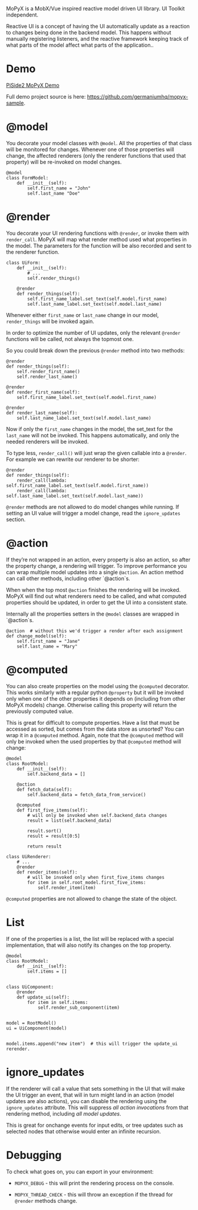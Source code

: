 MoPyX is a MobX/Vue inspired reactive model driven UI library. UI
Toolkit independent.

Reactive UI is a concept of having the UI automatically update as a
reaction to changes being done in the backend model. This happens
without manually registering listeners, and the reactive framework
keeping track of what parts of the model affect what parts of the
application..

Demo
====

[PiSide2 MoPyX
Demo](https://raw.githubusercontent.com/germaniumhq/mopyx-sample/master/demo.gif)

Full demo project source is here:
<https://github.com/germaniumhq/mopyx-sample>.

@model
======

You decorate your model classes with `@model`. All the properties of
that class will be monitored for changes. Whenever one of those
properties will change, the affected renderers (only the renderer
functions that used that property) will be re-invoked on model changes.

    @model
    class FormModel:
        def __init__(self):
            self.first_name = "John"
            self.last_name "Doe"

@render
=======

You decorate your UI rendering functions with `@render`, or invoke them
with `render_call`. MoPyX will map what render method used what
properties in the model. The parameters for the function will be also
recorded and sent to the renderer function.

    class UiForm:
        def __init__(self):
            # ...
            self.render_things()

        @render
        def render_things(self):
            self.first_name_label.set_text(self.model.first_name)
            self.last_name_label.set_text(self.model.last_name)

Whenever either `first_name` or `last_name` change in our model,
`render_things` will be invoked again.

In order to optimize the number of UI updates, only the relevant
`@render` functions will be called, not always the topmost one.

So you could break down the previous `@render` method into two methods:

    @render
    def render_things(self):
        self.render_first_name()
        self.render_last_name()

    @render
    def render_first_name(self):
        self.first_name_label.set_text(self.model.first_name)

    @render
    def render_last_name(self):
        self.last_name_label.set_text(self.model.last_name)

Now if only the `first_name` changes in the model, the set\_text for the
`last_name` will not be invoked. This happens automatically, and only
the needed renderers will be invoked.

To type less, `render_call()` will just wrap the given callable into a
`@render`. For example we can rewrite our renderer to be shorter:

    @render
    def render_things(self):
        render_call(lambda: self.first_name_label.set_text(self.model.first_name))
        render_call(lambda: self.last_name_label.set_text(self.model.last_name))

`@render` methods are not allowed to do model changes while running. If
setting an UI value will trigger a model change, read the
`ignore_updates` section.

@action
=======

If they’re not wrapped in an action, every property is also an action,
so after the property change, a rendering will trigger. To improve
performance you can wrap multiple model updates into a single `@action`.
An action method can call other methods, including other \`@action\`s.

When when the top most `@action` finishes the rendering will be invoked.
MoPyX will find out what renderers need to be called, and what computed
properties should be updated, in order to get the UI into a consistent
state.

Internally all the properties setters in the `@model` classes are
wrapped in \`@action\`s.

    @action  # without this we'd trigger a render after each assignment
    def change_model(self):
        self.first_name = "Jane"
        self.last_name = "Mary"

@computed
=========

You can also create properties on the model using the `@computed`
decorator. This works similarly with a regular python `@property` but it
will be invoked only when one of the other properties it depends on
(including from other MoPyX models) change. Otherwise calling this
property will return the previously computed value.

This is great for difficult to compute properties. Have a list that must
be accessed as sorted, but comes from the data store as unsorted? You
can wrap it in a `@computed` method. Again, note that the `@computed`
method will only be invoked when the used properties by that `@computed`
method will change:

    @model
    class RootModel:
        def __init__(self):
            self.backend_data = []

        @action
        def fetch_data(self):
            self.backend_data = fetch_data_from_service()

        @computed
        def first_five_items(self):
            # will only be invoked when self.backend_data changes
            result = list(self.backend_data)

            result.sort()
            result = result[0:5]

            return result

    class UiRenderer:
        # ...
        @render
        def render_items(self):
            # will be invoked only when first_five_items changes
            for item in self.root_model.first_five_items:
                self.render_item(item)

`@computed` properties are not allowed to change the state of the
object.

List
====

If one of the properties is a list, the list will be replaced with a
special implementation, that will also notify its changes on the top
property.

    @model
    class RootModel:
        def __init__(self):
            self.items = []


    class UiComponent:
        @render
        def update_ui(self):
            for item in self.items:
                self.render_sub_component(item)


    model = RootModel()
    ui = UiComponent(model)


    model.items.append("new item")  # this will trigger the update_ui rerender.

ignore\_updates
===============

If the renderer will call a value that sets something in the UI that
will make the UI trigger an event, that will in turn might land in an
action (model updates are also actions), you can disable the rendering
using the `ignore_updates` attribute. This will suppress *all action
invocations* from that rendering method, including *all model updates*.

This is great for onchange events for input edits, or tree updates such
as selected nodes that otherwise would enter an infinite recursion.

Debugging
=========

To check what goes on, you can export in your environment:

-   `MOPYX_DEBUG` - this will print the rendering process on the
    console.

-   `MOPYX_THREAD_CHECK` - this will throw an exception if the thread
    for `@render` methods change.


